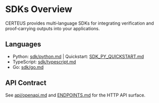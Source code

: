 # SDKs Overview

CERTEUS provides multi‑language SDKs for integrating verification and
proof‑carrying outputs into your applications.

## Languages

- Python: [sdk/python.md](sdk/python.md) | Quickstart: [SDK_PY_QUICKSTART.md](SDK_PY_QUICKSTART.md)
- TypeScript: [sdk/typescript.md](sdk/typescript.md)
- Go: [sdk/go.md](sdk/go.md)

## API Contract

See [api/openapi.md](api/openapi.md) and [ENDPOINTS.md](ENDPOINTS.md) for
the HTTP API surface.


